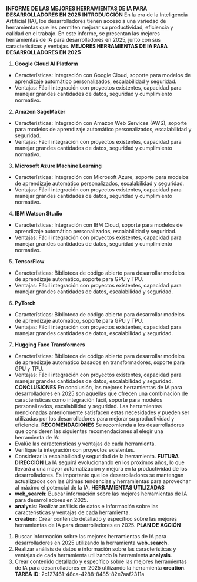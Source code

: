 **INFORME DE LAS MEJORES HERRAMIENTAS DE IA PARA DESARROLLADORES EN 2025**
**INTRODUCCIÓN**
En la era de la Inteligencia Artificial (IA), los desarrolladores tienen acceso a una variedad de herramientas que les permiten mejorar su productividad, eficiencia y calidad en el trabajo. En este informe, se presentan las mejores herramientas de IA para desarrolladores en 2025, junto con sus características y ventajas.
**MEJORES HERRAMIENTAS DE IA PARA DESARROLLADORES EN 2025**
1. **Google Cloud AI Platform**
 * Características: Integración con Google Cloud, soporte para modelos de aprendizaje automático personalizados, escalabilidad y seguridad.
 * Ventajas: Fácil integración con proyectos existentes, capacidad para manejar grandes cantidades de datos, seguridad y cumplimiento normativo.
2. **Amazon SageMaker**
 * Características: Integración con Amazon Web Services (AWS), soporte para modelos de aprendizaje automático personalizados, escalabilidad y seguridad.
 * Ventajas: Fácil integración con proyectos existentes, capacidad para manejar grandes cantidades de datos, seguridad y cumplimiento normativo.
3. **Microsoft Azure Machine Learning**
 * Características: Integración con Microsoft Azure, soporte para modelos de aprendizaje automático personalizados, escalabilidad y seguridad.
 * Ventajas: Fácil integración con proyectos existentes, capacidad para manejar grandes cantidades de datos, seguridad y cumplimiento normativo.
4. **IBM Watson Studio**
 * Características: Integración con IBM Cloud, soporte para modelos de aprendizaje automático personalizados, escalabilidad y seguridad.
 * Ventajas: Fácil integración con proyectos existentes, capacidad para manejar grandes cantidades de datos, seguridad y cumplimiento normativo.
5. **TensorFlow**
 * Características: Biblioteca de código abierto para desarrollar modelos de aprendizaje automático, soporte para GPU y TPU.
 * Ventajas: Fácil integración con proyectos existentes, capacidad para manejar grandes cantidades de datos, escalabilidad y seguridad.
6. **PyTorch**
 * Características: Biblioteca de código abierto para desarrollar modelos de aprendizaje automático, soporte para GPU y TPU.
 * Ventajas: Fácil integración con proyectos existentes, capacidad para manejar grandes cantidades de datos, escalabilidad y seguridad.
7. **Hugging Face Transformers**
 * Características: Biblioteca de código abierto para desarrollar modelos de aprendizaje automático basados en transformadores, soporte para GPU y TPU.
 * Ventajas: Fácil integración con proyectos existentes, capacidad para manejar grandes cantidades de datos, escalabilidad y seguridad.
**CONCLUSIONES**
En conclusión, las mejores herramientas de IA para desarrolladores en 2025 son aquellas que ofrecen una combinación de características como integración fácil, soporte para modelos personalizados, escalabilidad y seguridad. Las herramientas mencionadas anteriormente satisfacen estas necesidades y pueden ser utilizadas por los desarrolladores para mejorar su productividad y eficiencia.
**RECOMENDACIONES**
Se recomienda a los desarrolladores que consideren las siguientes recomendaciones al elegir una herramienta de IA:
* Evalúe las características y ventajas de cada herramienta.
* Verifique la integración con proyectos existentes.
* Considerar la escalabilidad y seguridad de la herramienta.
**FUTURA DIRECCIÓN**
La IA seguirá evolucionando en los próximos años, lo que llevará a una mayor automatización y mejora en la productividad de los desarrolladores. Es importante que los desarrolladores se mantengan actualizados con las últimas tendencias y herramientas para aprovechar al máximo el potencial de la IA.
**HERRAMIENTAS UTILIZADAS**
* **web_search**: Buscar información sobre las mejores herramientas de IA para desarrolladores en 2025.
* **analysis**: Realizar análisis de datos e información sobre las características y ventajas de cada herramienta.
* **creation**: Crear contenido detallado y específico sobre las mejores herramientas de IA para desarrolladores en 2025.
**PLAN DE ACCIÓN**
1. Buscar información sobre las mejores herramientas de IA para desarrolladores en 2025 utilizando la herramienta **web_search**.
2. Realizar análisis de datos e información sobre las características y ventajas de cada herramienta utilizando la herramienta **analysis**.
3. Crear contenido detallado y específico sobre las mejores herramientas de IA para desarrolladores en 2025 utilizando la herramienta **creation**.
**TAREA ID**: 2c127461-48ca-4288-8485-82e7aaf2311a